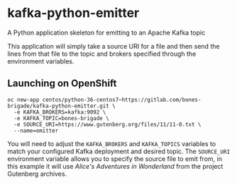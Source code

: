 # kafka-python-emitter
A Python application skeleton for emitting to an Apache Kafka topic

This application will simply take a source URI for a file and then send the
lines from that file to the topic and brokers specified through the environment
variables.

## Launching on OpenShift

```
oc new-app centos/python-36-centos7~https://gitlab.com/bones-brigade/kafka-python-emitter.git \
  -e KAFKA_BROKERS=kafka:9092 \
  -e KAFKA_TOPIC=bones-brigade \
  -e SOURCE_URI=https://www.gutenberg.org/files/11/11-0.txt \
  --name=emitter
```

You will need to adjust the `KAFKA_BROKERS` and `KAFKA_TOPICS` variables to
match your configured Kafka deployment and desired topic. The `SOURCE_URI`
environment variable allows you to specify the source file to emit from, in
this example it will use _Alice's Adventures in Wonderland_ from the project
Gutenberg archives.
